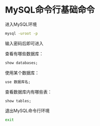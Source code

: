 # MySQL命令行基础命令

进入MySQL环境

```cmd
mysql -uroot -p
```

输入密码后即可进入

查看有哪些数据库：

```cmd
show databases;
```

使用某个数据库：

```cmd
use 数据库名;
```

查看数据库内有哪些表：

```cmd
show tables;
```

退出MySQL命令行环境

```cmd
exit
```


